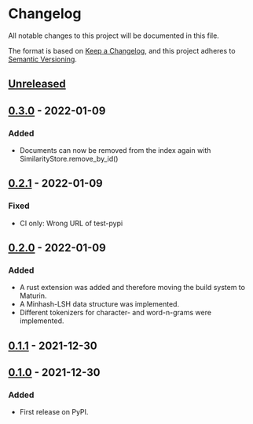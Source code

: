 # Changelog
All notable changes to this project will be documented in this file.

The format is based on [Keep a Changelog](https://keepachangelog.com/en/1.0.0/),
and this project adheres to [Semantic Versioning](https://semver.org/spec/v2.0.0.html).


## [Unreleased]

## [0.3.0] - 2022-01-09
### Added
- Documents can now be removed from the index again with SimilarityStore.remove_by_id()

## [0.2.1] - 2022-01-09
### Fixed
- CI only: Wrong URL of test-pypi

## [0.2.0] - 2022-01-09
### Added
- A rust extension was added and therefore moving the build system to Maturin.
- A Minhash-LSH data structure was implemented.
- Different tokenizers for character- and word-n-grams were implemented.

## [0.1.1] - 2021-12-30

## [0.1.0] - 2021-12-30
### Added
- First release on PyPI.

[Unreleased]: https://github.com/chr1st1ank/narrow-down/compare/v0.3.0...HEAD
[0.3.0]: https://github.com/chr1st1ank/narrow-down/compare/v0.2.1...v0.3.0
[0.2.1]: https://github.com/chr1st1ank/narrow-down/compare/v0.2.0...v0.2.1
[0.2.0]: https://github.com/chr1st1ank/narrow-down/compare/v0.1.1...v0.2.0
[0.1.1]: https://github.com/chr1st1ank/narrow-down/compare/v0.1.0...v0.1.1
[0.1.0]: https://github.com/chr1st1ank/narrow-down/compare/releases/tag/v0.1.0
